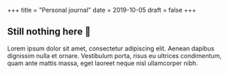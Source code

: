 +++
title = "Personal journal"
date = 2019-10-05
draft = false
+++

## Still nothing here 🔧
Lorem ipsum dolor sit amet, consectetur adipiscing elit. Aenean dapibus dignissim nulla et ornare. Vestibulum porta, risus eu ultrices condimentum, quam ante mattis massa, eget laoreet neque nisl ullamcorper nibh.
